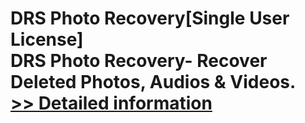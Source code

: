 # DRS Photo Recovery[Single User License]<br />DRS Photo Recovery- Recover Deleted Photos, Audios & Videos.<br />[>> Detailed information](https://secure.shareit.com/shareit/product.html?productid=301010130&affiliateid=200057808)